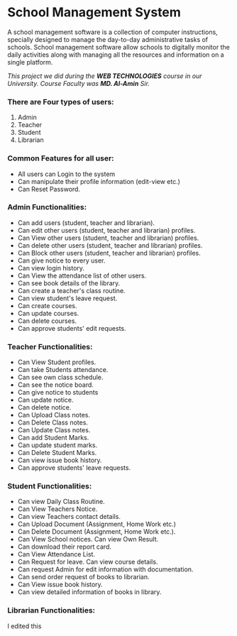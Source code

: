 # School Management System

A school management software is a collection of computer instructions, specially designed to manage the day-to-day administrative tasks of schools. School management software allow schools to digitally monitor the daily activities along with managing all the resources and information on a single platform.

*This project we did during the **WEB TECHNOLOGIES** course in our University. Course Faculty was **MD. Al-Amin** Sir.*

### There are Four types of users: 

 1. Admin 
 2. Teacher 
 3. Student 
 4. Librarian

### Common Features for all user:
 - All users can Login to the system   
 - Can manipulate their profile information (edit-view etc.)    
 - Can Reset Password.

### Admin Functionalities:

 - Can add users (student, teacher and librarian).
 - Can edit other users (student, teacher and librarian) profiles.
 - Can View other users (student, teacher and librarian) profiles.
 - Can delete other users (student, teacher and librarian) profiles.
 - Can Block other users (student, teacher and librarian) profiles.
 - Can give notice to every user.
 - Can view login history.
 - Can View the attendance list of other users.
 - Can see book details of the library.
 - Can create a teacher's class routine.
 - Can view student's leave request.
 - Can create courses.
 - Can update courses.
 - Can delete courses.
 - Can approve students' edit requests.

### Teacher Functionalities:

 - Can View Student profiles. 
 - Can take Students attendance. 
 - Can see own class schedule. 
 - Can see the notice board. 
 - Can give notice to students
 - Can update notice. 
 - Can delete notice. 
 - Can Upload Class notes. 
 - Can Delete Class notes. 
 - Can Update Class notes. 
 - Can add Student Marks.
 - Can update student marks. 
 - Can Delete Student Marks. 
 - Can view issue book history. 
 - Can approve students' leave requests.

### Student Functionalities:

 - Can view Daily Class Routine. 
 - Can View Teachers Notice. 
 - Can view Teachers contact details. 
 - Can Upload Document (Assignment, Home Work etc.) 
 - Can Delete Document (Assignment, Home Work etc.). 
 - Can View School notices. Can view Own Result. 
 - Can download their report card. 
 - Can View Attendance List. 
 - Can Request for leave. Can view course details. 
 - Can request Admin for edit information with documentation.
 - Can send order request of books to librarian. 
 - Can View issue book history. 
 - Can view detailed information of books in library.

### Librarian Functionalities:

 I edited this
